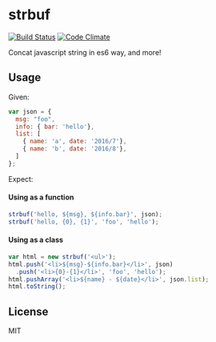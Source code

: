 # strbuf

[![Build Status](https://travis-ci.org/yangg/strbuf.svg?branch=master)](https://travis-ci.org/yangg/strbuf) [![Code Climate](https://codeclimate.com/github/yangg/strbuf/badges/gpa.svg)](https://codeclimate.com/github/yangg/strbuf)

Concat javascript string in es6 way, and more!

## Usage

Given:

```js
var json = {
  msg: "foo",
  info: { bar: 'hello'},
  list: [
    { name: 'a', date: '2016/7'},
    { name: 'b', date: '2016/8'},
  ]
};
```
Expect:
#### Using as a function
```js
strbuf('hello, ${msg}, ${info.bar}', json);
strbuf('hello, {0}, {1}', 'foo', 'hello');
```

#### Using as a class
```js
var html = new strbuf('<ul>');
html.push('<li>${msg}-${info.bar}</li>', json)
  .push('<li>{0}-{1}</li>', 'foo', 'hello');
html.pushArray('<li>${name} - ${date}</li>', json.list);
html.toString();
```

## License
MIT
